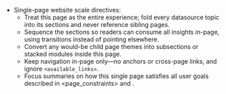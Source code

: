 - Single-page website scale directives:
  - Treat this page as the entire experience; fold every datasource topic into its sections and never reference sibling pages.
  - Sequence the sections so readers can consume all <datasources> insights in-page, using transitions instead of pointing elsewhere.
  - Convert any would-be child page themes into subsections or stacked modules inside this page.
  - Keep navigation in-page only—no anchors or cross-page links, and ignore `<available_links>`.
  - Focus summaries on how this single page satisfies all user goals described in <page_constraints> and <datasources>.
